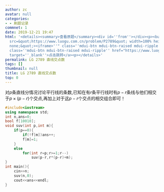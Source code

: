 ```yaml
---
author: zc
avatar: null
categories:
- - 刷题记录
commnet: 1
date: 2019-12-21 19:47
html: '<details><summary>查看原题</summary><div id=''from''></div><p><button onclick="document.getElementById(''from'').innerHTML=''<iframe
  src=&quot;https://www.luogu.com.cn/problem/P2789&quot; width=100% height=800px style=&quot;border:
  none;&quot;><iframe>''" class=''mdui-btn mdui-btn-raised mdui-ripple''>点击加载</button><a
  class=''mdui-btn mdui-btn-raised mdui-ripple'' href="https://www.luogu.com.cn/problem/P2789"
  target=''_blank''>点击跳转</a><p></details>'
permalink: LG 2789 直线交点数
tags: []
thumbnail: null
title: LG 2789 直线交点数
top: 0
---
```

对$p$条直线分情况讨论平行线的条数,已知在有$r$条平行线时有$p-r$条线与他们相交于$p\times(p-r)$个交点,再加上对于这$p-r$个交点的相交组合即可！
```cpp
#include<iostream>
using namespace std;
int n,ans=0;
bool f[10010];
void suv(int p,int m){
	if(p==0){
		if(!f[m])ans++;
		f[m]=1;
	}
	else 
		for(int r=p;r>=1;r--)
			suv(p-r,r*(p-r)+m);
}
int main(){
	cin>>n;
	suv(n,0);
	cout<<ans<<endl;
}
```
